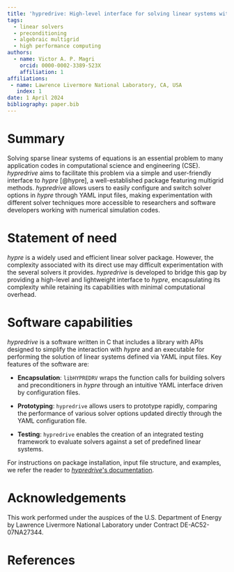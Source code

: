 ```yaml
---
title: 'hypredrive: High-level interface for solving linear systems with hypre'
tags:
  - linear solvers
  - preconditioning
  - algebraic multigrid
  - high performance computing
authors:
  - name: Victor A. P. Magri
    orcid: 0000-0002-3389-523X
    affiliation: 1
affiliations:
 - name: Lawrence Livermore National Laboratory, CA, USA
   index: 1
date: 1 April 2024
bibliography: paper.bib
---
```


# Summary

Solving sparse linear systems of equations is an essential problem to many application
codes in computational science and engineering (CSE). *hypredrive* aims to facilitate this
problem via a simple and user-friendly interface to *hypre* [@hypre], a well-established
package featuring multigrid methods. *hypredrive* allows users to easily configure and
switch solver options in *hypre* through YAML input files, making experimentation with
different solver techniques more accessible to researchers and software developers working
with numerical simulation codes.

# Statement of need

*hypre* is a widely used and efficient linear solver package. However, the complexity
associated with its direct use may difficult experimentation with the several solvers it
provides. *hypredrive* is developed to bridge this gap by providing a high-level and
lightweight interface to *hypre*, encapsulating its complexity while retaining its
capabilities with minimal computational overhead.

# Software capabilities

*hypredrive* is a software written in C that includes a library with APIs designed to
simplify the interaction with *hypre* and an executable for performing the solution of
linear systems defined via YAML input files. Key features of the software are:

* **Encapsulation**: `libHYPREDRV` wraps the function calls for building solvers and
  preconditioners in *hypre* through an intuitive YAML interface driven by configuration
  files.


* **Prototyping**: `hypredrive` allows users to prototype rapidly, comparing the
  performance of various solver options updated directly through the YAML configuration file.


* **Testing**: `hypredrive` enables the creation of an integrated testing framework to
  evaluate solvers against a set of predefined linear systems.

For instructions on package installation, input file structure, and examples, we refer the
reader to [*hypredrive*'s documentation](https://hypredrive.readthedocs.io/en/latest/).

# Acknowledgements

This work performed under the auspices of the U.S. Department of Energy by Lawrence
Livermore National Laboratory under Contract DE-AC52-07NA27344.

# References
